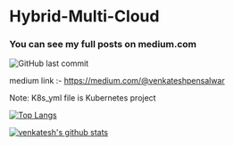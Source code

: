 # Hybrid-Multi-Cloud

### You can see my full posts on medium.com

![GitHub last commit](https://img.shields.io/github/last-commit/venkateshpensalwar/Hybrid-Multi-Cloud)

medium link :-  https://medium.com/@venkateshpensalwar


Note: K8s_yml file is Kubernetes project

[![Top Langs](https://github-readme-stats.vercel.app/api/top-langs/?username=venkateshpensalwar&layout=compact)](https://github.com/anuraghazra/github-readme-stats)

[![venkatesh's github stats](https://github-readme-stats.vercel.app/api?username=venkateshpensalwar)](https://github.com/anuraghazra/github-readme-stats)

